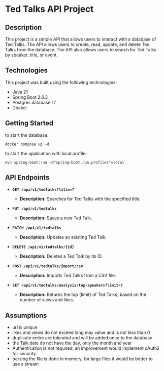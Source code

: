 # Ted Talks API Project

## Description

This project is a simple API that allows users to interact with a database of Ted Talks. The API allows users to create, read, update, and delete Ted Talks from the database. The API also allows users to search for Ted Talks by speaker, title, or event.

## Technologies

This project was built using the following technologies:
- Java 21
- Spring Boot 2.6.3
- Postgres database 17
- Docker


## Getting Started
to start the database:
```
docker compose up -d
```

to start the application with local profile:
```
mvn spring-boot:run -D"spring-boot.run.profiles"=local
```

## API Endpoints

- **`GET /api/v1/tedtalks?title=?`**
    - **Description:** Searches for Ted Talks with the specified title.

- **`PUT /api/v1/tedtalks`**
    - **Description:** Saves a new Ted Talk.

- **`PATCH /api/v1/tedtalks`**
    - **Description:** Updates an existing Ted Talk.

- **`DELETE /api/v1/tedtalks/{id}`**
    - **Description:** Deletes a Ted Talk by its ID.

- **`POST /api/v1/tedtalks/import/csv`**
    - **Description:** Imports Ted Talks from a CSV file.
- **`GET /api/v1/tedtalks/analysis/top-speakers?limit=?`**
    - **Description:** Returns the top {limit} of Ted Talks, based on the number of views and likes.

## Assumptions
- url is unique
- likes and views do not exceed long max value and is not less than 0
- duplicate entire are tolerated and will be added once to the database
- the Talk date do not have the day, only the month and year
- Authentication is not required, an improvement would implement oAuth2 for security
- parsing the file is done in memory, for large files it would be better to use a stream
